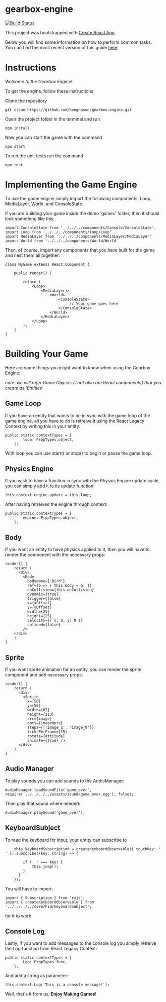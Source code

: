# gearbox-engine


[![Build Status](https://travis-ci.com/hoegnason/gearbox-engine.svg?token=ysKrYZyzrxh4z4D6yvgL&branch=master)](https://travis-ci.com/hoegnason/gearbox-engine)



This project was bootstrapped with [Create React App](https://github.com/facebookincubator/create-react-app).

Below you will find some information on how to perform common tasks.<br>
You can find the most recent version of this guide [here](https://github.com/facebookincubator/create-react-app/blob/master/packages/react-scripts/template/README.md).
# Instructions

*Welcome to the Gearbox Engine!*

To get the engine, follow these instructions:

Clone the repository
```
git clone https://github.com/hoegnason/gearbox-engine.git
```
Open the project folder in the terminal and run 
```
npm install
```
Now you can start the game with the command 
```
npm start
```
To run the unit tests run the command 
```
npm test
```

# Implementing the Game Engine #

To use the game engine simply import the following components: Loop, MediaLayer, World, and ConsoleState.

If you are building your game inside the demo 'games' folder, then it should look something like this:
```
import ConsoleState from '../../../components/Console/ConsoleState';
import Loop from '../../../components/loop/Loop'
import MediaLayer from '../../../components/MediaLayer/MediaLayer'
import World from '../../../components/World/World'
```
Then, of course, import any components that you have built for the game and nest them all together:
```
class MyGame extends React.Component {

    public render() {

        return (
            <Loop>
                <MediaLayer}>
                    <World>
                        <ConsoleState>
                             // Your game goes here
                        </ConsoleState>
                    </World>
                </MediaLayer>
            </Loop>
        );
    }
}
```
# Building Your Game #
Here are some things you might want to know when using the Gearbox Engine:

*note: we will refer Game Objects (That also are React components) that you create as 'Entities'*

## Game Loop ##
If you have an entity that wants to be in sync with the game loop of the game engine, all you have to do is retreive it using the React Legacy Context by writing this in your entity:
```
public static contextTypes = {
        loop: PropTypes.object,
    };
```
With loop you can use start() or stop() to begin or pause the game loop.

## Physics Engine ##
If you wish to have a function in sync with the Physics Engine update cycle, you can simply add it to its update function:

```
this.context.engine.update = this.loop;
```
After having retreived the engine through context:
```
public static contextTypes = {
        engine: PropTypes.object,
    };
```

## Body ##
If you want an entity to have physics applied to it, then you will have to render the <Body> component with the necessary props:
```
render() {
    return (
      <div>
        <Body
          bodyName={'Bird'}
          ref={b => { this.body = b; }}
          onCollision={this.onCollision}
          dynamic={true}
          trigger={false}
          x={xOffset}
          y={yOffset}
          width={25}
          height={25}
          velocity={{ x: 0, y: 0 }}
          colided={false}
        />
    </div>
    )
}
```

## Sprite ##
If you want sprite animation for an entity, you can render the sprite component and add necessary props:

```
render() {
    return (
      <div>
        <Sprite
          x={50}
          y={50}
          width={67}
          height={113}
          src={image}
          opts={imageOpts}
          steps={['image_1', 'image_0']}
          ticksPerFrame={15}
          rotate={attitude}
          animate={true} />
      </div>
    )
}
```

## Audio Manager ##
To play sounds you can add sounds to the AudioManager:
```
AudioManager.loadSoundFile('game_over', require('../../../../assets/sound/game_over.ogg'), false);

```
Then play that sound where needed:
```
AudioManager.playSound('game_over');
```

## KeyboardSubject ##
To read the keyboard for input, your entity can subscribe to 
```
    this.keyboardSubscription = createKeyboardObservable({ touchKey: ' ' }).subscribe((key: string) => {

        if (' ' === key) {
            this.jump();
        }
      }
    });
```

You will have to import:
```
import { Subscription } from 'rxjs';
import { createKeyboardObservable } from '../../../../core/hid/keyboardSubject';
```
for it to work

## Console Log ##
Lastly, if you want to add messages to the console log you simply retreive the Log function from React Legacy Context:

```
public static contextTypes = {
        Log: PropTypes.func,
    };
```

And add a string as parameter:

```
this.context.Log('This is a console message!');
```




Well, that's it from us, 
**Enjoy Making Games!**

